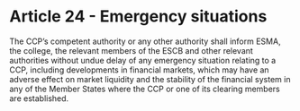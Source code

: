 # Article 24 - Emergency situations


The CCP’s competent authority or any other authority shall inform ESMA, the college, the relevant members of the ESCB and other relevant authorities without undue delay of any emergency situation relating to a CCP, including developments in financial markets, which may have an adverse effect on market liquidity and the stability of the financial system in any of the Member States where the CCP or one of its clearing members are established.
